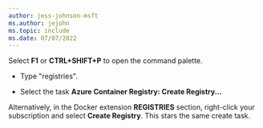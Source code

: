 ```yaml
---
author: jess-johnson-msft
ms.author: jejohn
ms.topic: include
ms.date: 07/07/2022
---
```


Select **F1** or **CTRL+SHIFT+P** to open the command palette.

* Type "registries".

* Select the task **Azure Container Registry: Create Registry...**

Alternatively, in the Docker extension **REGISTRIES** section, right-click your subscription and select **Create Registry**. This stars the same create task.
